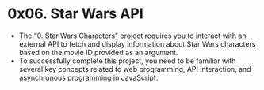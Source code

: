 # 0x06. Star Wars API

+ The “0. Star Wars Characters” project requires you to interact with an external API to fetch and display information about Star Wars characters based on the movie ID provided as an argument.
+ To successfully complete this project, you need to be familiar with several key concepts related to web programming, API interaction, and asynchronous programming in JavaScript.
